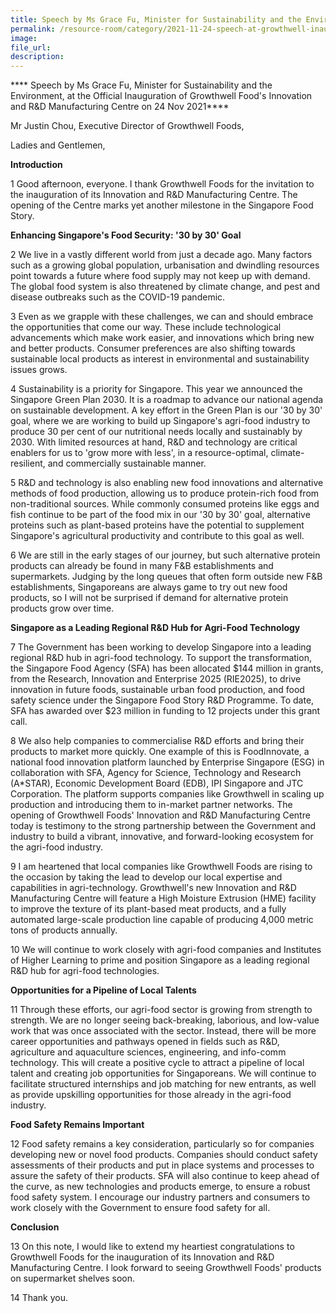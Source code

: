 ```yaml
---  
title: Speech by Ms Grace Fu, Minister for Sustainability and the Environment, at the Official Inauguration of Growthwell Food's Innovation and R&D Manufacturing Centre on 24 Nov 2021 
permalink: /resource-room/category/2021-11-24-speech-at-growthwell-inauguration-24Nov/  
image:  
file_url:  
description:  
--- 
```



**** Speech by Ms Grace Fu, Minister for Sustainability and the Environment, at the Official Inauguration of Growthwell Food's Innovation and R&D Manufacturing Centre on 24 Nov 2021****

Mr Justin Chou, Executive Director of Growthwell Foods,

Ladies and Gentlemen,

**Introduction**

1 Good afternoon, everyone. I thank Growthwell Foods for the invitation to the inauguration of its Innovation and R&amp;D Manufacturing Centre. The opening of the Centre marks yet another milestone in the Singapore Food Story.

**Enhancing Singapore&#39;s Food Security: &#39;30 by 30&#39; Goal**

2 We live in a vastly different world from just a decade ago. Many factors such as a growing global population, urbanisation and dwindling resources point towards a future where food supply may not keep up with demand. The global food system is also threatened by climate change, and pest and disease outbreaks such as the COVID-19 pandemic.

3 Even as we grapple with these challenges, we can and should embrace the opportunities that come our way. These include technological advancements which make work easier, and innovations which bring new and better products. Consumer preferences are also shifting towards sustainable local products as interest in environmental and sustainability issues grows.

4 Sustainability is a priority for Singapore. This year we announced the Singapore Green Plan 2030. It is a roadmap to advance our national agenda on sustainable development. A key effort in the Green Plan is our &#39;30 by 30&#39; goal, where we are working to build up Singapore&#39;s agri-food industry to produce 30 per cent of our nutritional needs locally and sustainably by 2030. With limited resources at hand, R&amp;D and technology are critical enablers for us to &#39;grow more with less&#39;, in a resource-optimal, climate-resilient, and commercially sustainable manner.

5 R&amp;D and technology is also enabling new food innovations and alternative methods of food production, allowing us to produce protein-rich food from non-traditional sources. While commonly consumed proteins like eggs and fish continue to be part of the food mix in our &#39;30 by 30&#39; goal, alternative proteins such as plant-based proteins have the potential to supplement Singapore&#39;s agricultural productivity and contribute to this goal as well.

6 We are still in the early stages of our journey, but such alternative protein products can already be found in many F&amp;B establishments and supermarkets. Judging by the long queues that often form outside new F&amp;B establishments, Singaporeans are always game to try out new food products, so I will not be surprised if demand for alternative protein products grow over time.

**Singapore as a Leading Regional R&amp;D Hub for Agri-Food Technology**

7 The Government has been working to develop Singapore into a leading regional R&amp;D hub in agri-food technology. To support the transformation, the Singapore Food Agency (SFA) has been allocated $144 million in grants, from the Research, Innovation and Enterprise 2025 (RIE2025), to drive innovation in future foods, sustainable urban food production, and food safety science under the Singapore Food Story R&amp;D Programme. To date, SFA has awarded over $23 million in funding to 12 projects under this grant call.

8 We also help companies to commercialise R&amp;D efforts and bring their products to market more quickly. One example of this is FoodInnovate, a national food innovation platform launched by Enterprise Singapore (ESG) in collaboration with SFA, Agency for Science, Technology and Research (A\*STAR), Economic Development Board (EDB), IPI Singapore and JTC Corporation. The platform supports companies like Growthwell in scaling up production and introducing them to in-market partner networks. The opening of Growthwell Foods&#39; Innovation and R&amp;D Manufacturing Centre today is testimony to the strong partnership between the Government and industry to build a vibrant, innovative, and forward-looking ecosystem for the agri-food industry.

9 I am heartened that local companies like Growthwell Foods are rising to the occasion by taking the lead to develop our local expertise and capabilities in agri-technology. Growthwell&#39;s new Innovation and R&amp;D Manufacturing Centre will feature a High Moisture Extrusion (HME) facility to improve the texture of its plant-based meat products, and a fully automated large-scale production line capable of producing 4,000 metric tons of products annually.

10  We will continue to work closely with agri-food companies and Institutes of Higher Learning to prime and position Singapore as a leading regional R&amp;D hub for agri-food technologies.

**Opportunities for a Pipeline of Local Talents**

11  Through these efforts, our agri-food sector is growing from strength to strength. We are no longer seeing back-breaking, laborious, and low-value work that was once associated with the sector. Instead, there will be more career opportunities and pathways opened in fields such as R&amp;D, agriculture and aquaculture sciences, engineering, and info-comm technology. This will create a positive cycle to attract a pipeline of local talent and creating job opportunities for Singaporeans. We will continue to facilitate structured internships and job matching for new entrants, as well as provide upskilling opportunities for those already in the agri-food industry.

**Food Safety Remains Important**

12  Food safety remains a key consideration, particularly so for companies developing new or novel food products. Companies should conduct safety assessments of their products and put in place systems and processes to assure the safety of their products. SFA will also continue to keep ahead of the curve, as new technologies and products emerge, to ensure a robust food safety system. I encourage our industry partners and consumers to work closely with the Government to ensure food safety for all.

**Conclusion**

13  On this note, I would like to extend my heartiest congratulations to Growthwell Foods for the inauguration of its Innovation and R&amp;D Manufacturing Centre. I look forward to seeing Growthwell Foods&#39; products on supermarket shelves soon.

14  Thank you.
